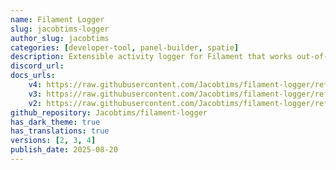 ```yaml
---
name: Filament Logger
slug: jacobtims-logger
author_slug: jacobtims
categories: [developer-tool, panel-builder, spatie]
description: Extensible activity logger for Filament that works out-of-the-box.
discord_url: 
docs_urls:
    v4: https://raw.githubusercontent.com/Jacobtims/filament-logger/refs/heads/main/README.md
    v3: https://raw.githubusercontent.com/Jacobtims/filament-logger/refs/tags/v0.8.0/README.md
    v2: https://raw.githubusercontent.com/Jacobtims/filament-logger/refs/tags/v0.5.6/README.md
github_repository: Jacobtims/filament-logger
has_dark_theme: true
has_translations: true
versions: [2, 3, 4]
publish_date: 2025-08-20
---
```

